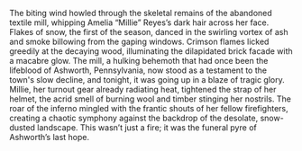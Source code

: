 The biting wind howled through the skeletal remains of the abandoned textile mill, whipping Amelia “Millie” Reyes’s dark hair across her face.  Flakes of snow, the first of the season, danced in the swirling vortex of ash and smoke billowing from the gaping windows.  Crimson flames licked greedily at the decaying wood, illuminating the dilapidated brick facade with a macabre glow.  The mill, a hulking behemoth that had once been the lifeblood of Ashworth, Pennsylvania, now stood as a testament to the town's slow decline, and tonight, it was going up in a blaze of tragic glory.  Millie, her turnout gear already radiating heat, tightened the strap of her helmet, the acrid smell of burning wool and timber stinging her nostrils.  The roar of the inferno mingled with the frantic shouts of her fellow firefighters, creating a chaotic symphony against the backdrop of the desolate, snow-dusted landscape. This wasn’t just a fire; it was the funeral pyre of Ashworth’s last hope.
